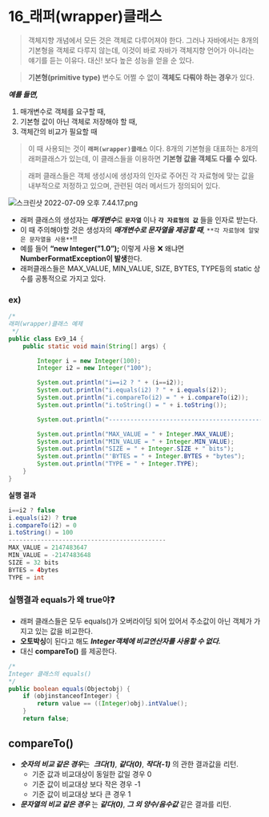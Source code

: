 # 16_래퍼(wrapper)클래스
> 객체지향 개념에서 모든 것은 객체로 다루어져야 한다.
그러나 자바에서는 8개의 기본형을 객체로 다루지 않는데,
이것이 바로 자바가 객체지향 언어가 아니라는 얘기를 듣는 이유다. 대신! 보다 높은 성능을 얻을 순 있다.
> 

> **기본형(primitive type)** 변수도 어쩔 수 없이 **객체도 다뤄야 하는 경우**가 있다.
> 

***예를 들면,***

1. 매개변수로 객체를 요구할 때,
2. 기본형 값이 아닌 객체로 저장해야 할 때,
3. 객체간의 비교가 필요할 때

> 이 때 사용되는 것이 **`래퍼(wrapper)클래스`** 이다.
8개의 기본형을 대표하는 8개의 래퍼클래스가 있는데, 이 클래스들을 이용하면 **기본형 값을 객체도 다룰 수 있다.**
> 

> 래퍼 클래스들은 객체 생성시에 생성자의 인자로 주어진 각 자료형에 맞는 값을 내부적으로 저정하고 있으며, 관련된 여러 메서드가 정의되어 있다.
> 

![스크린샷 2022-07-09 오후 7.44.17.png](https://s3.us-west-2.amazonaws.com/secure.notion-static.com/91160e21-154b-4c39-8edc-10239c62d47a/%E1%84%89%E1%85%B3%E1%84%8F%E1%85%B3%E1%84%85%E1%85%B5%E1%86%AB%E1%84%89%E1%85%A3%E1%86%BA_2022-07-09_%E1%84%8B%E1%85%A9%E1%84%92%E1%85%AE_7.44.17.png?X-Amz-Algorithm=AWS4-HMAC-SHA256&X-Amz-Content-Sha256=UNSIGNED-PAYLOAD&X-Amz-Credential=AKIAT73L2G45EIPT3X45%2F20220709%2Fus-west-2%2Fs3%2Faws4_request&X-Amz-Date=20220709T104623Z&X-Amz-Expires=86400&X-Amz-Signature=7a09d3cea5432307ea9304f67b42fca26587bff17d5a0187a86a53114d0b48cc&X-Amz-SignedHeaders=host&response-content-disposition=filename%20%3D%22%25E1%2584%2589%25E1%2585%25B3%25E1%2584%258F%25E1%2585%25B3%25E1%2584%2585%25E1%2585%25B5%25E1%2586%25AB%25E1%2584%2589%25E1%2585%25A3%25E1%2586%25BA%25202022-07-09%2520%25E1%2584%258B%25E1%2585%25A9%25E1%2584%2592%25E1%2585%25AE%25207.44.17.png%22&x-id=GetObject)

- 래퍼 클래스의 생성자는 ***매개변수***로 **`문자열`** 이나 **`각 자료형의 값`** 들을 인자로 받는다.
- 이 때 주의해야할 것은 생성자의 ***매개변수로 문자열을 제공할 때***, `**각 자료형에 알맞은 문자열을 사용**`‼️
- 예를 들어 **“new Integer(”1.0”);** 이렇게 사용 ❌ 왜냐면 **NumberFormatException이 발생**한다.
- 래퍼클래스들은 MAX_VALUE, MIN_VALUE, SIZE, BYTES, TYPE등의 static 상수를 공통적으로 가지고 있다.

### ex)

```java
/*
래퍼(wrapper)클래스 예제
 */
public class Ex9_14 {
    public static void main(String[] args) {

        Integer i = new Integer(100);
        Integer i2 = new Integer("100");

        System.out.println("i==i2 ? " + (i==i2));
        System.out.println("i.equals(i2) ? " + i.equals(i2));
        System.out.println("i.compareTo(i2) = " + i.compareTo(i2));     // 값이 같으면 0을 리턴.
        System.out.println("i.toString() = " + i.toString());

        System.out.println("--------------------------------------------");

        System.out.println("MAX_VALUE = " + Integer.MAX_VALUE);
        System.out.println("MIN_VALUE = " + Integer.MIN_VALUE);
        System.out.println("SIZE = " + Integer.SIZE + " bits");
        System.out.println("'BYTES = " + Integer.BYTES + "bytes");
        System.out.println("TYPE = " + Integer.TYPE);
    }
}
```

**실행 결과**

```java
i==i2 ? false
i.equals(i2) ? true
i.compareTo(i2) = 0
i.toString() = 100
--------------------------------------------
MAX_VALUE = 2147483647
MIN_VALUE = -2147483648
SIZE = 32 bits
BYTES = 4bytes
TYPE = int
```

### 실행결과 equals가 왜 true야❓

- 래퍼 클래스들은 모두 equals()가 오버라이딩 되어 있어서 주소값이 아닌 객체가 가지고 있는 값을 비교한다.
- **오토박싱**이 된다고 해도 ***Integer객체에 비교연산자를 사용할 수 없다.***
- 대신 **compareTo()** 를 제공한다.

```java
/*
Integer 클래스의 equals()
*/
public boolean equals(Objectobj) {
    if (objinstanceofInteger) {
        return value == ((Integer)obj).intValue();
    }
    return false;
```

## compareTo()

- ***숫자의 비교 같은 경우***는  ***크다(1)***, ***같다(0)***, ***작다(-1)*** 의 관한 결과값을 리턴.
    - 기준 값과 비교대상이 동일한 값일 경우 0
    - 기준 값이 비교대상 보다 작은 경우 -1
    - 기준 값이 비교대상 보다 큰 경우 1
- ***문자열의 비교 같은 경우*** 는 ***같다(0)***, ***그 외 양수/음수값***  같은 결과를 리턴.
